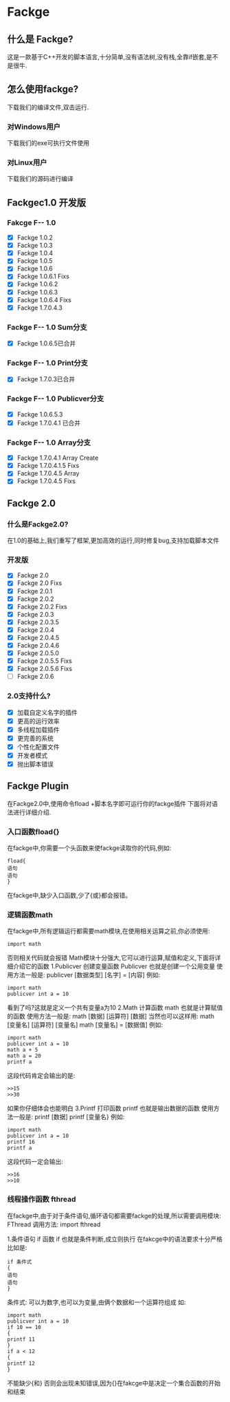 # Fackge
## 什么是 Fackge?
这是一款基于C++开发的脚本语言,十分简单,没有语法树,没有栈,全靠if嵌套,是不是很牛.
## 怎么使用fackge?
下载我们的编译文件,双击运行.
### 对Windows用户
下载我们的exe可执行文件使用
### 对Linux用户
下载我们的源码进行编译
## Fackgec1.0 开发版
### Fakcge F-- 1.0
- [x] Fackge 1.0.2
- [x] Fackge 1.0.3
- [x] Fackge 1.0.4
- [x] Fackge 1.0.5
- [x] Fackge 1.0.6
- [x] Fackge 1.0.6.1 Fixs
- [x] Fackge 1.0.6.2
- [x] Fackge 1.0.6.3
- [x] Fackge 1.0.6.4 Fixs
- [x] Fackge 1.7.0.4.3
### Fackge F-- 1.0 Sum分支
- [x] Fackge 1.0.6.5已合并
### Fackge F-- 1.0 Print分支
- [x] Fackge 1.7.0.3已合并
### Fackge F-- 1.0 Publicver分支
- [x] Fackge 1.0.6.5.3
- [x] Fackge 1.7.0.4.1 已合并
### Fackge F-- 1.0 Array分支
- [x] Fackge 1.7.0.4.1 Array Create
- [x] Fackge 1.7.0.4.1.5 Fixs
- [x] Fackge 1.7.0.4.5 Array
- [x] Fackge 1.7.0.4.5 Fixs
## Fackge 2.0
### 什么是Fackge2.0?
在1.0的基础上,我们重写了框架,更加高效的运行,同时修复bug,支持加载脚本文件
### 开发版
- [x] Fackge 2.0
- [x] Fackge 2.0 Fixs
- [x] Fackge 2.0.1
- [x] Fackge 2.0.2
- [x] Fackge 2.0.2 Fixs
- [x] Fackge 2.0.3
- [x] Fackge 2.0.3.5
- [x] Fackge 2.0.4
- [x] Fackge 2.0.4.5
- [x] Fackge 2.0.4.6
- [x] Fackge 2.0.5.0
- [x] Fackge 2.0.5.5 Fixs
- [x] Fackge 2.0.5.6 Fixs
- [ ] Fackge 2.0.6
### 2.0支持什么?
- [x] 加载自定义名字的插件
- [x] 更高的运行效率
- [x] 多线程加载插件
- [x] 更完善的系统
- [x] 个性化配置文件
- [x] 开发者模式
- [x] 抛出脚本错误
## Fackge Plugin
在Fackge2.0中,使用命令fload +脚本名字即可运行你的fackge插件
下面将对语法进行详细介绍.
### 入口函数fload{}
在fackge中,你需要一个头函数来使fackge读取你的代码,例如:
```
fload{
语句
语句
}
```
在fackge中,缺少入口函数,少了{或}都会报错。
###  逻辑函数math
在fackge中,所有逻辑运行都需要math模块,在使用相关运算之前,你必须使用:
```
import math
```
否则相关代码就会报错
Math模块十分强大,它可以进行运算,赋值和定义,下面将详细介绍它的函数
1.Publicver 创建变量函数
Publicver 也就是创建一个公用变量
使用方法一般是:
publicver [数据类型] [名字] = [内容]
例如:
```
import math
publicver int a = 10
```
看到了吗?这就是定义一个共有变量a为10
2.Math 计算函数
math 也就是计算赋值的函数
使用方法一般是:
math [数据] [运算符] [数据]
当然也可以这样用:
math [变量名] [运算符] [变量名]
math [变量名] = [数据值]
例如:
```
import math
publicver int a = 10
math a + 5
math a = 20
printf a
```
这段代码肯定会输出的是:
```
>>15
>>30
```
如果你仔细体会也能明白
3.Printf 打印函数
printf 也就是输出数据的函数
使用方法一般是:
printf [数据]
printf [变量名}
例如:

```
import math
publicver int a = 10
printf 16
printf a
```
这段代码一定会输出:
```
>>16
>>10
```
### 线程操作函数 fthread
在fackge中,由于对于条件语句,循环语句都需要fackge的处理,所以需要调用模块: FThread
调用方法: import fthread

1.条件语句 if 函数
if 也就是条件判断,成立则执行
在fakcge中的语法要求十分严格
比如是:
```
if 条件式
{
语句
语句
}
```
条件式:
可以为数字,也可以为变量,由俩个数据和一个运算符组成
如:
```
import math
publicver int a = 10
if 10 == 10
{
printf 11
}
if a < 12
{
printf 12
}
```
不能缺少{和}
否则会出现未知错误,因为{}在fakcge中是决定一个集合函数的开始和结束
